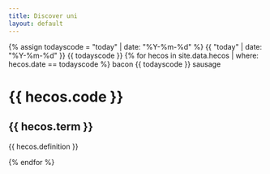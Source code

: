 ```yaml
---
title: Discover uni
layout: default
--- 
```

{% assign todayscode = "today" | date: "%Y-%m-%d"  %}
 {{ "today" | date: "%Y-%m-%d" }}
{{ todayscode }}
{% for hecos in  site.data.hecos | where: hecos.date == todayscode %}
 bacon {{ todayscode }} sausage
 <h1>  {{ hecos.code }} </h1>
  <h2> {{ hecos.term }} </h2>
  <p> {{ hecos.definition }} </p>
{% endfor %}

